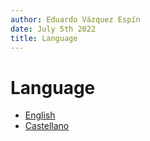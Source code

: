 ```yaml
---
author: Eduardo Vázquez Espín
date: July 5th 2022
title: Language
---
```


# Language

- [English](./eng)
- [Castellano](./esp)